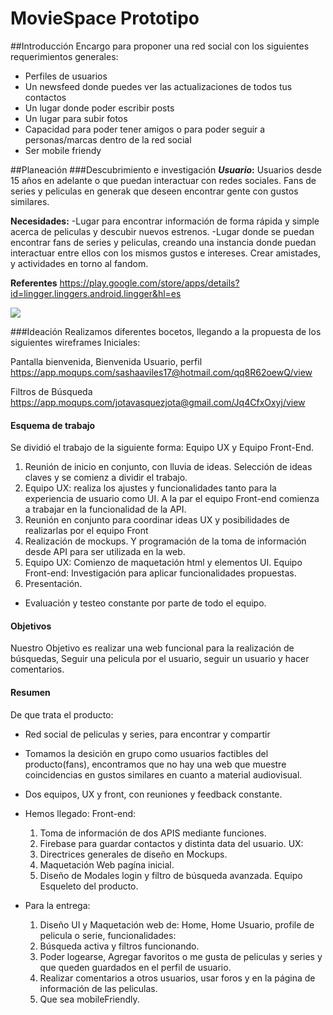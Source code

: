 # MovieSpace Prototipo

##Introducción
Encargo para proponer una red social con los siguientes requerimientos generales: 
- Perfiles de usuarios
- Un newsfeed donde puedes ver las actualizaciones de todos tus contactos
- Un lugar donde poder escribir posts
- Un lugar para subir fotos
- Capacidad para poder tener amigos o para poder seguir a personas/marcas dentro de la red social
- Ser mobile friendy

##Planeación
###Descubrimiento e investigación
***Usuario*:** Usuarios desde 15 años en adelante o que puedan interactuar con redes sociales. Fans de series y peliculas en generak que deseen encontrar gente con gustos similares.

**Necesidades:** 
-Lugar para encontrar información de forma rápida y simple acerca de peliculas y descubir nuevos estrenos.
-Lugar donde se puedan encontrar fans de series y peliculas, creando una instancia donde puedan interactuar entre ellos con los mismos gustos e intereses. Crear amistades, y actividades en torno al fandom.

**Referentes**
https://play.google.com/store/apps/details?id=lingger.linggers.android.lingger&hl=es

![](https://lh3.googleusercontent.com/4OCxft36j-7FLJ9nkzR1ijlgxYFGRU3i7h2I7MUWwTdyB_Htl7cEsh-cqH2US2tgbtzh=h900-rw)

###Ideación
Realizamos diferentes bocetos, llegando a la propuesta de los siguientes wireframes Iniciales:

Pantalla bienvenida, Bienvenida Usuario, perfil
https://app.moqups.com/sashaaviles17@hotmail.com/qq8R62oewQ/view

Filtros de Búsqueda
https://app.moqups.com/jotavasquezjota@gmail.com/Jq4CfxOxyj/view


#### Esquema de trabajo
Se dividió el trabajo de la siguiente forma:
Equipo UX y Equipo Front-End.
1. Reunión de inicio en conjunto, con lluvia de ideas. Selección de ideas claves y se comienz a dividir el trabajo.
2. Equipo UX: realiza los ajustes y funcionalidades tanto para la experiencia de usuario como UI. A la par el equipo Front-end comienza a trabajar en la funcionalidad de la API.
3. Reunión en conjunto para coordinar ideas UX y posibilidades de realizarlas por el equipo Front
4. Realización de mockups. Y programación de la toma de información desde API para ser utilizada en la web.
5. Equipo UX: Comienzo de maquetación html y elementos UI. Equipo Front-end: Investigación para aplicar funcionalidades propuestas.
6. Presentación.
* Evaluación y testeo constante por parte de todo el equipo.

#### Objetivos
Nuestro Objetivo es realizar una web funcional para la realización de búsquedas, Seguir una pelicula por el usuario, seguir un usuario y hacer comentarios.

#### Resumen
De que trata el producto:
- Red social de peliculas y series, para encontrar y compartir
- Tomamos la desición en grupo como usuarios factibles del producto(fans), encontramos que no hay una web que muestre coincidencias en gustos similares en cuanto a material audiovisual.
- Dos equipos, UX y front, con reuniones y feedback constante.
- Hemos llegado:
	Front-end:
	1. Toma de información de dos APIS mediante funciones.
	2. Firebase para guardar contactos y distinta data del usuario.
	UX:
    1. Directrices generales de diseño en Mockups.
	1. Maquetación Web pagína inicial.
	2. Diseño de Modales login y filtro de búsqueda avanzada.
	Equipo
    Esqueleto del producto.

- Para la entrega:
	1. Diseño UI y Maquetación web de: Home, Home Usuario, profile de pelicula o serie, funcionalidades:
	2. Búsqueda activa y filtros funcionando.
	3. Poder logearse, Agregar favoritos o me gusta de peliculas y series y que queden guardados en el perfil de usuario.
	4. Realizar comentarios a otros usuarios, usar foros y en la página de información de las peliculas.
	5. Que sea mobileFriendly.





